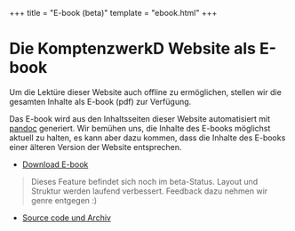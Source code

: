 +++
title = "E-book (beta)"
template = "ebook.html"
+++

# Die KomptenzwerkD Website als E-book

Um die Lektüre dieser Website auch offline zu ermöglichen, stellen wir die gesamten Inhalte als E-book (pdf) zur Verfügung.

Das E-book wird aus den Inhaltsseiten dieser Website automatisiert mit [pandoc](https://pandoc.org/) generiert. Wir bemühen uns, die Inhalte des E-books möglichst aktuell zu halten, es kann aber dazu kommen, dass die Inhalte des E-books einer älteren Version der Website entsprechen. 

* [Download E-book](https://github.com/KompetenzwerkD/infoportal-ebook/raw/master/ebook/kompetenzwerkd_infoportal.pdf)


> Dieses Feature befindet sich noch im beta-Status. Layout und Struktur werden laufend verbessert. Feedback dazu nehmen wir genre entgegen :) 

* [Source code und Archiv](https://github.com/KompetenzwerkD/infoportal-ebook)

